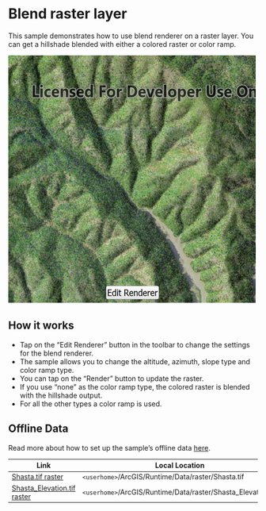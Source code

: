 # Blend raster layer

This sample demonstrates how to use blend renderer on a raster layer.
You can get a hillshade blended with either a colored raster or color
ramp.

![](screenshot.png)

## How it works

  - Tap on the “Edit Renderer” button in the toolbar to change the
    settings for the blend renderer.
  - The sample allows you to change the altitude, azimuth, slope type
    and color ramp type.
  - You can tap on the “Render” button to update the raster.
  - If you use “none” as the color ramp type, the colored raster is
    blended with the hillshade output.
  - For all the other types a color ramp is used.

## Offline Data

Read more about how to set up the sample’s offline data
[here](http://links.esri.com/ArcGISRuntimeQtSamples).

| Link                                                                                                      | Local Location                                                |
| --------------------------------------------------------------------------------------------------------- | ------------------------------------------------------------- |
| [Shasta.tif raster](https://www.arcgis.com/home/item.html?id=c669445e6cb4490b8306f0c170a9cbb1)            | `<userhome>`/ArcGIS/Runtime/Data/raster/Shasta.tif            |
| [Shasta\_Elevation.tif raster](https://www.arcgis.com/home/item.html?id=b051f5c3e01048f3bf11c59b41507896) | `<userhome>`/ArcGIS/Runtime/Data/raster/Shasta\_Elevation.tif |

